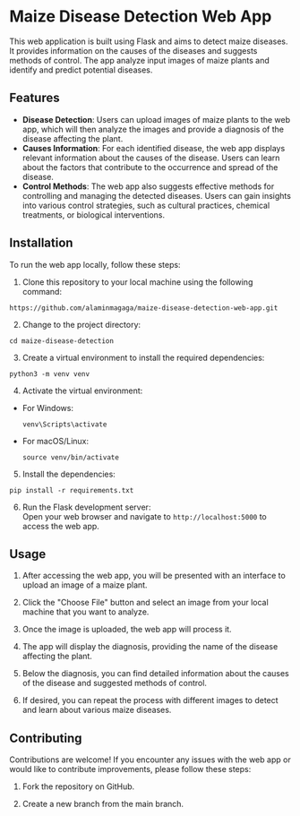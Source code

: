 # Maize Disease Detection Web App

This web application is built using Flask and aims to detect maize diseases. It provides information on the causes of the diseases and suggests methods of control. The app analyze input images of maize plants and identify and predict potential diseases.

## Features

- **Disease Detection**: Users can upload images of maize plants to the web app, which will then analyze the images and provide a diagnosis of the disease affecting the plant.
- **Causes Information**: For each identified disease, the web app displays relevant information about the causes of the disease. Users can learn about the factors that contribute to the occurrence and spread of the disease.
- **Control Methods**: The web app also suggests effective methods for controlling and managing the detected diseases. Users can gain insights into various control strategies, such as cultural practices, chemical treatments, or biological interventions.

## Installation

To run the web app locally, follow these steps:

1. Clone this repository to your local machine using the following command:
```
https://github.com/alaminmagaga/maize-disease-detection-web-app.git
```

2. Change to the project directory:
```
cd maize-disease-detection
```


3. Create a virtual environment to install the required dependencies:
```
python3 -m venv venv
```

4. Activate the virtual environment:
- For Windows:
  ```
  venv\Scripts\activate
  ```
- For macOS/Linux:
  ```
  source venv/bin/activate
  ```

5. Install the dependencies:
```
pip install -r requirements.txt
```

6. Run the Flask development server:
<br>Open your web browser and navigate to `http://localhost:5000` to access the web app.

## Usage

1. After accessing the web app, you will be presented with an interface to upload an image of a maize plant.

2. Click the "Choose File" button and select an image from your local machine that you want to analyze.

3. Once the image is uploaded, the web app will process it.

4. The app will display the diagnosis, providing the name of the disease affecting the plant.

5. Below the diagnosis, you can find detailed information about the causes of the disease and suggested methods of control.

6. If desired, you can repeat the process with different images to detect and learn about various maize diseases.

## Contributing

Contributions are welcome! If you encounter any issues with the web app or would like to contribute improvements, please follow these steps:

1. Fork the repository on GitHub.

2. Create a new branch from the main branch.



